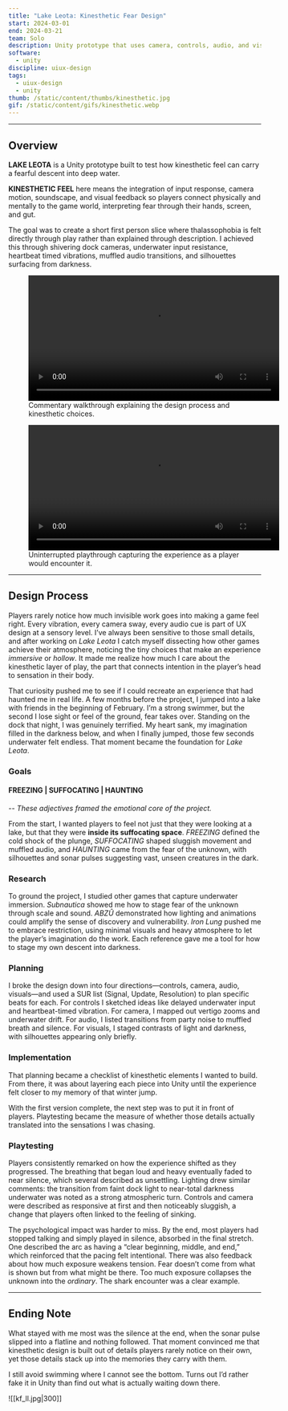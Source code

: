 ```yaml
---
title: "Lake Leota: Kinesthetic Fear Design"
start: 2024-03-01
end: 2024-03-21
team: Solo
description: Unity prototype that uses camera, controls, audio, and visuals to turn a lake dive into a tense descent into thalassophobia.
software:
  - unity
discipline: uiux-design
tags:
  - uiux-design
  - unity
thumb: /static/content/thumbs/kinesthetic.jpg
gif: /static/content/gifs/kinesthetic.webp
---
```

---
## **Overview**

**LAKE LEOTA** is a Unity prototype built to test how kinesthetic feel can carry a fearful descent into deep water.

**KINESTHETIC FEEL** here means the integration of input response, camera motion, soundscape, and visual feedback so players connect physically and mentally to the game world, interpreting fear through their hands, screen, and gut.

The goal was to create a short first person slice where thalassophobia is felt directly through play rather than explained through description. I achieved this through shivering dock cameras, underwater input resistance, heartbeat timed vibrations, muffled audio transitions, and silhouettes surfacing from darkness.


<figure class="caption">
  <video src="LakeLeota_Commentary.mp4" width="500" controls></video>
  <figcaption>Commentary walkthrough explaining the design process and kinesthetic choices.</figcaption>
</figure>

<figure class="caption">
  <video src="LakeLeota_Playthrough.mp4" width="500" controls></video>
  <figcaption>Uninterrupted playthrough capturing the experience as a player would encounter it.</figcaption>
</figure>


---
## **Design Process**

Players rarely notice how much invisible work goes into making a game feel right. Every vibration, every camera sway, every audio cue is part of UX design at a sensory level. I’ve always been sensitive to those small details, and after working on _Lake Leota_ I catch myself dissecting how other games achieve their atmosphere, noticing the tiny choices that make an experience *immersive* or *hollow*. It made me realize how much I care about the kinesthetic layer of play, the part that connects intention in the player’s head to sensation in their body.

That curiosity pushed me to see if I could recreate an experience that had haunted me in real life. A few months before the project, I jumped into a lake with friends in the beginning of February. I’m a strong swimmer, but the second I lose sight or feel of the ground, fear takes over. Standing on the dock that night, I was genuinely terrified. My heart sank, my imagination filled in the darkness below, and when I finally jumped, those few seconds underwater felt endless. That moment became the foundation for _Lake Leota_.

### Goals

#### **FREEZING | SUFFOCATING | HAUNTING** 
-- *These adjectives framed the emotional core of the project.*

From the start, I wanted players to feel not just that they were looking at a lake, but that they were **inside its suffocating space**. _FREEZING_ defined the cold shock of the plunge, _SUFFOCATING_ shaped sluggish movement and muffled audio, and _HAUNTING_ came from the fear of the unknown, with silhouettes and sonar pulses suggesting vast, unseen creatures in the dark.

### Research

To ground the project, I studied other games that capture underwater immersion. _Subnautica_ showed me how to stage fear of the unknown through scale and sound. _ABZÛ_ demonstrated how lighting and animations could amplify the sense of discovery and vulnerability. _Iron Lung_ pushed me to embrace restriction, using minimal visuals and heavy atmosphere to let the player’s imagination do the work. Each reference gave me a tool for how to stage my own descent into darkness.

### Planning

I broke the design down into four directions—controls, camera, audio, visuals—and used a SUR list (Signal, Update, Resolution) to plan specific beats for each. For controls I sketched ideas like delayed underwater input and heartbeat-timed vibration. For camera, I mapped out vertigo zooms and underwater drift. For audio, I listed transitions from party noise to muffled breath and silence. For visuals, I staged contrasts of light and darkness, with silhouettes appearing only briefly.

### Implementation

That planning became a checklist of kinesthetic elements I wanted to build. From there, it was about layering each piece into Unity until the experience felt closer to my memory of that winter jump.

With the first version complete, the next step was to put it in front of players. Playtesting became the measure of whether those details actually translated into the sensations I was chasing.

### Playtesting

Players consistently remarked on how the experience shifted as they progressed. The breathing that began loud and heavy eventually faded to near silence, which several described as unsettling. Lighting drew similar comments: the transition from faint dock light to near-total darkness underwater was noted as a strong atmospheric turn. Controls and camera were described as responsive at first and then noticeably sluggish, a change that players often linked to the feeling of sinking.

The psychological impact was harder to miss. By the end, most players had stopped talking and simply played in silence, absorbed in the final stretch. One described the arc as having a “clear beginning, middle, and end,” which reinforced that the pacing felt intentional. There was also feedback about how much exposure weakens tension. Fear doesn’t come from what is shown but from what might be there. Too much exposure collapses the unknown into the *ordinary*. The shark encounter was a clear example.

---
## **Ending Note**

What stayed with me most was the silence at the end, when the sonar pulse slipped into a flatline and nothing followed. That moment convinced me that kinesthetic design is built out of details players rarely notice on their own, yet those details stack up into the memories they carry with them.

I still avoid swimming where I cannot see the bottom. Turns out I’d rather fake it in Unity than find out what is actually waiting down there.

![[kf_ll.jpg|300]]